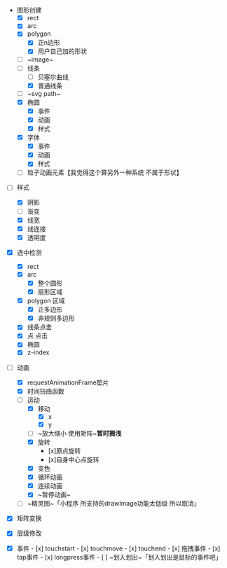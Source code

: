 #

- 图形创建
    - [x] rect
    - [x] arc
    - [x] polygon
        - [x] 正n边形
        - [x] 用户自己加的形状
    -  [ ] ~image~
    -  [ ] 线条    
        -  [ ] 贝塞尔曲线
        -  [x] 普通线条
    - [ ] ~svg path~
    - [x] 椭圆
        - [x] 事件
        - [x] 动画
        - [x] 样式
    - [x] 字体
        - [x] 事件
        - [x] 动画
        - [x] 样式
    - [ ] 粒子动画元素【我觉得这个算另外一种系统 不属于形状】
-  [ ] 样式
    -  [x] 阴影
    -  [ ] 渐变   
    -  [x] 线宽
    -  [x] 线连接
    -  [x] 透明度

-  [x] 选中检测
    -  [x] rect
    -  [x] arc
        - [x] 整个圆形
        - [x] 扇形区域
    -  [x] polygon 区域 
        -  [x] 正多边形
        -  [x] 非规则多边形
    -  [x] 线条点击
    -  [x] 点 点击
    -  [x] 椭圆
    -  [x] z-index
-  [ ] 动画
    -  [x] requestAnimationFrame垫片
    -  [x] 时间扭曲函数
    -  [ ] 运动
        -  [x] 移动
            -  [x] x
            -  [x] y
        -  [ ] ~放大缩小 使用矩阵~**暂时搁浅**
        -  [x] 旋转
            -  [x]原点旋转
            -  [x]自身中心点旋转
        -  [x] 变色
        -  [x] 循环动画
        -  [x] 连续动画 
        -  [x] ~暂停动画~
    -  [ ] ~精灵图~「小程序 所支持的drawImage功能太低级 所以取消」

- [x] 矩阵变换
- [x] 层级修改
- [x] 事件
        - [x] touchstart
        - [x] touchmove 
        - [x] touchend
        - [x] 拖拽事件
        - [x] tap事件
        - [x] longpress事件
        - [ ] ~划入划出~「划入划出是鼠标的事件吧」
    